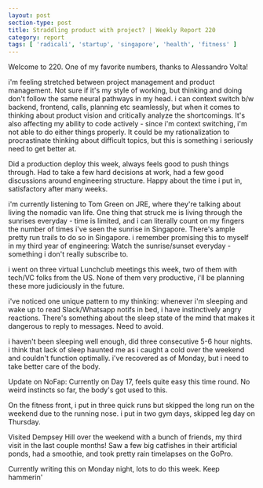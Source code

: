 ```yaml
---
layout: post
section-type: post
title: Straddling product with project? | Weekly Report 220
category: report
tags: [ 'radicali', 'startup', 'singapore', 'health', 'fitness' ]
---
```


Welcome to 220. One of my favorite numbers, thanks to Alessandro Volta!

i'm feeling stretched between project management and product management. Not sure if it's my style of working, but thinking and doing don't follow the same neural pathways in my head. i can context switch b/w backend, frontend, calls, planning etc seamlessly, but when it comes to thinking about product vision and critically analyze the shortcomings. It's also affecting my ability to code actively - since i'm context switching, i'm not able to do either things properly. It could be my rationalization to procrastinate thinking about difficult topics, but this is something i seriously need to get better at. 

Did a production deploy this week, always feels good to push things through. Had to take a few hard decisions at work, had a few good discussions around engineering structure. Happy about the time i put in, satisfactory after many weeks.

i'm currently listening to Tom Green on JRE, where they're talking about living the nomadic van life. One thing that struck me is living through the sunrises everyday - time is limited, and i can literally count on my fingers the number of times i've seen the sunrise in Singapore. There's ample pretty run trails to do so in Singapore. i remember promising this to myself in my third year of engineering: Watch the sunrise/sunset everyday - something i don't really subscribe to.

i went on three virtual Lunchclub meetings this week, two of them with tech/VC folks from the US. None of them very productive, i'll be planning these more judiciously in the future.

i've noticed one unique pattern to my thinking: whenever i'm sleeping and wake up to read Slack/Whatsapp notifs in bed, i have instinctively angry reactions. There's something about the sleep state of the mind that makes it dangerous to reply to messages. Need to avoid.

i haven't been sleeping well enough, did three consecutive 5-6 hour nights. i think that lack of sleep haunted me as i caught a cold over the weekend and couldn't function optimally. i've recovered as of Monday, but i need to take better care of the body.

Update on NoFap: Currently on Day 17, feels quite easy this time round. No weird instincts so far, the body's got used to this.

On the fitness front, i put in three quick runs but skipped the long run on the weekend due to the running nose. i put in two gym days, skipped leg day on Thursday.

Visited Dempsey Hill over the weekend with a bunch of friends, my third visit in the last couple months! Saw a few big catfishes in their artificial ponds, had a smoothie, and took pretty rain timelapses on the GoPro.

Currently writing this on Monday night, lots to do this week. Keep hammerin'

